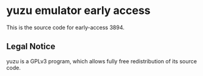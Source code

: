 yuzu emulator early access
=============

This is the source code for early-access 3894.

## Legal Notice

yuzu is a GPLv3 program, which allows fully free redistribution of its source code.